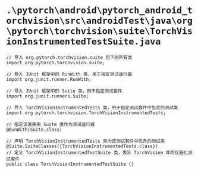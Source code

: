 # `.\pytorch\android\pytorch_android_torchvision\src\androidTest\java\org\pytorch\torchvision\suite\TorchVisionInstrumentedTestSuite.java`

```
// 导入 org.pytorch.torchvision.suite 包下的所有类
import org.pytorch.torchvision.suite;

// 导入 JUnit 框架中的 RunWith 类，用于指定测试运行器
import org.junit.runner.RunWith;

// 导入 JUnit 框架中的 Suite 类，用于指定测试套件
import org.junit.runners.Suite;

// 导入 TorchVisionInstrumentedTests 类，用于指定测试套件中包含的测试类
import org.pytorch.torchvision.TorchVisionInstrumentedTests;

// 指定该类使用 Suite 类作为测试运行器
@RunWith(Suite.class)

// 声明 TorchVisionInstrumentedTests 类为该测试套件中包含的测试类
@Suite.SuiteClasses({TorchVisionInstrumentedTests.class})
// 定义 TorchVisionInstrumentedTestSuite 类，表示 TorchVision 库的仪器化测试套件
public class TorchVisionInstrumentedTestSuite {}
```